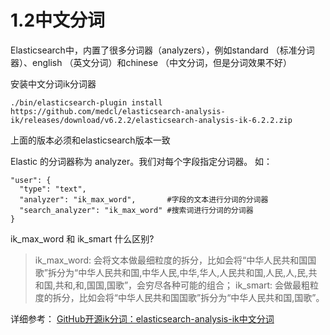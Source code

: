# 1.2中文分词

Elasticsearch中，内置了很多分词器（analyzers），例如standard （标准分词器）、english （英文分词）和chinese （中文分词，但是分词效果不好）


安装中文分词ik分词器

```
./bin/elasticsearch-plugin install https://github.com/medcl/elasticsearch-analysis-ik/releases/download/v6.2.2/elasticsearch-analysis-ik-6.2.2.zip
```
上面的版本必须和elasticsearch版本一致

Elastic 的分词器称为 analyzer。我们对每个字段指定分词器。
如：

```
"user": {
  "type": "text",
  "analyzer": "ik_max_word",       #字段的文本进行分词的分词器
  "search_analyzer": "ik_max_word" #搜索词进行分词的分词器
}
```


ik_max_word 和 ik_smart 什么区别?
>ik_max_word: 会将文本做最细粒度的拆分，比如会将“中华人民共和国国歌”拆分为“中华人民共和国,中华人民,中华,华人,人民共和国,人民,人,民,共和国,共和,和,国国,国歌”，会穷尽各种可能的组合；
ik_smart: 会做最粗粒度的拆分，比如会将“中华人民共和国国歌”拆分为“中华人民共和国,国歌”。


详细参考：
[GitHub开源ik分词：elasticsearch-analysis-ik中文分词](https://github.com/medcl/elasticsearch-analysis-ik)